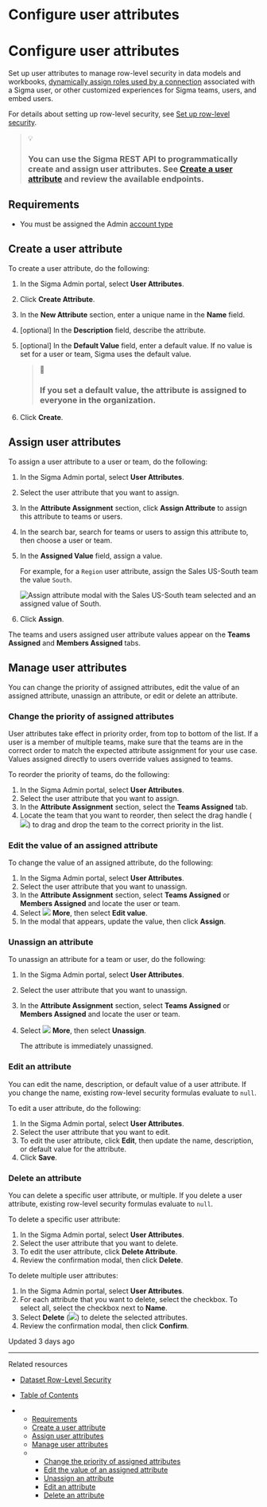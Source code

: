 # Configure user attributes

# Configure user attributes

Set up user attributes to manage row-level security in data models and workbooks, [dynamically assign roles used by a connection](/docs/dynamically-assign-roles-used-by-a-connection) associated with a Sigma user, or other customized experiences for Sigma teams, users, and embed users.

For details about setting up row-level security, see [Set up row-level security](/docs/set-up-row-level-security).

> 💡
>
> ### You can use the Sigma REST API to programmatically create and assign user attributes. See [Create a user attribute](/reference/createuserattribute) and review the available endpoints.

## Requirements

* You must be assigned the Admin [account type](/docs/user-account-types)

## Create a user attribute

To create a user attribute, do the following:

1. In the Sigma Admin portal, select **User Attributes**.
2. Click **Create Attribute**.
3. In the **New Attribute** section, enter a unique name in the **Name** field.
4. [optional] In the **Description** field, describe the attribute.
5. [optional] In the **Default Value** field, enter a default value. If no value is set for a user or team, Sigma uses the default value.

   > 🚩
   >
   > ### If you set a default value, the attribute is assigned to everyone in the organization.
6. Click **Create**.

## Assign user attributes

To assign a user attribute to a user or team, do the following:

1. In the Sigma Admin portal, select **User Attributes**.
2. Select the user attribute that you want to assign.
3. In the **Attribute Assignment** section, click **Assign Attribute** to assign this attribute to teams or users.
4. In the search bar, search for teams or users to assign this attribute to, then choose a user or team.
5. In the **Assigned Value** field, assign a value.

   For example, for a `Region` user attribute, assign the Sales US-South team the value `South`.

   ![Assign attribute modal with the Sales US-South team selected and an assigned value of South.](https://files.readme.io/80c37189eca21fc551a96147861bbb359d30780c298959a2e2c120aa56f4bd0c-ua-assign.png)
6. Click **Assign**.

The teams and users assigned user attribute values appear on the **Teams Assigned** and **Members Assigned** tabs.

## Manage user attributes

You can change the priority of assigned attributes, edit the value of an assigned attribute, unassign an attribute, or edit or delete an attribute.

### Change the priority of assigned attributes

User attributes take effect in priority order, from top to bottom of the list. If a user is a member of multiple teams, make sure that the teams are in the correct order to match the expected attribute assignment for your use case. Values assigned directly to users override values assigned to teams.

To reorder the priority of teams, do the following:

1. In the Sigma Admin portal, select **User Attributes**.
2. Select the user attribute that you want to assign.
3. In the **Attribute Assignment** section, select the **Teams Assigned** tab.
4. Locate the team that you want to reorder, then select the drag handle (![](https://sigma-docs-screenshots.s3.us-west-2.amazonaws.com/Icons/drag-handle-dots.svg)) to drag and drop the team to the correct priority in the list.

### Edit the value of an assigned attribute

To change the value of an assigned attribute, do the following:

1. In the Sigma Admin portal, select **User Attributes**.
2. Select the user attribute that you want to unassign.
3. In the **Attribute Assignment** section, select **Teams Assigned** or **Members Assigned** and locate the user or team.
4. Select ![](https://sigma-docs-screenshots.s3.us-west-2.amazonaws.com/Icons/more.svg) **More**, then select **Edit value**.
5. In the modal that appears, update the value, then click **Assign**.

### Unassign an attribute

To unassign an attribute for a team or user, do the following:

1. In the Sigma Admin portal, select **User Attributes**.
2. Select the user attribute that you want to unassign.
3. In the **Attribute Assignment** section, select **Teams Assigned** or **Members Assigned** and locate the user or team.
4. Select ![](https://sigma-docs-screenshots.s3.us-west-2.amazonaws.com/Icons/more.svg) **More**, then select **Unassign**.

   The attribute is immediately unassigned.

### Edit an attribute

You can edit the name, description, or default value of a user attribute. If you change the name, existing row-level security formulas evaluate to `null`.

To edit a user attribute, do the following:

1. In the Sigma Admin portal, select **User Attributes**.
2. Select the user attribute that you want to edit.
3. To edit the user attribute, click **Edit**, then update the name, description, or default value for the attribute.
4. Click **Save**.

### Delete an attribute

You can delete a specific user attribute, or multiple. If you delete a user attribute, existing row-level security formulas evaluate to `null`.

To delete a specific user attribute:

1. In the Sigma Admin portal, select **User Attributes**.
2. Select the user attribute that you want to delete.
3. To edit the user attribute, click **Delete Attribute**.
4. Review the confirmation modal, then click **Delete**.

To delete multiple user attributes:

1. In the Sigma Admin portal, select **User Attributes**.
2. For each attribute that you want to delete, select the checkbox. To select all, select the checkbox next to **Name**.
3. Select **Delete** (![](https://sigma-docs-screenshots.s3.us-west-2.amazonaws.com/Icons/trash.svg)) to delete the selected attributes.
4. Review the confirmation modal, then click **Confirm**.

Updated 3 days ago

---

Related resources

* [Dataset Row-Level Security](/docs/dataset-row-level-security)

* [Table of Contents](#)
* + [Requirements](#requirements)
  + [Create a user attribute](#create-a-user-attribute)
  + [Assign user attributes](#assign-user-attributes)
  + [Manage user attributes](#manage-user-attributes)
  + - [Change the priority of assigned attributes](#change-the-priority-of-assigned-attributes)
    - [Edit the value of an assigned attribute](#edit-the-value-of-an-assigned-attribute)
    - [Unassign an attribute](#unassign-an-attribute)
    - [Edit an attribute](#edit-an-attribute)
    - [Delete an attribute](#delete-an-attribute)
